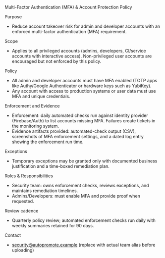 Multi-Factor Authentication (MFA) & Account Protection Policy

Purpose
- Reduce account takeover risk for admin and developer accounts with an enforced multi-factor authentication (MFA) requirement.

Scope
- Applies to all privileged accounts (admins, developers, CI/service accounts with interactive access). Non-privileged user accounts are encouraged but not enforced by this policy.

Policy
- All admin and developer accounts must have MFA enabled (TOTP apps like Authy/Google Authenticator or hardware keys such as YubiKey).
- Any account with access to production systems or user data must use MFA and unique credentials.

Enforcement and Evidence
- Enforcement: daily automated checks run against identity provider (Firebase/Auth) to list accounts missing MFA. Failures create tickets in the monitoring system.
- Evidence artifacts provided: automated-check output (CSV), screenshots of MFA enforcement settings, and a dated log entry showing the enforcement run time.

Exceptions
- Temporary exceptions may be granted only with documented business justification and a time-boxed remediation plan.

Roles & Responsibilities
- Security team: owns enforcement checks, reviews exceptions, and maintains remediation timelines.
- Admins/Developers: must enable MFA and provide proof when requested.

Review cadence
- Quarterly policy review; automated enforcement checks run daily with weekly summaries retained for 90 days.

Contact
- security@autopromote.example (replace with actual team alias before uploading)
